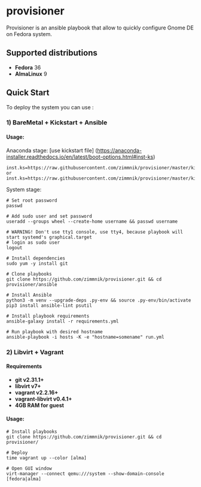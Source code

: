 # provisioner

Provisioner is an ansible playbook that allow to quickly configure Gnome DE on Fedora system.

Supported distributions
-----------------------------
-   **Fedora** 36
-   **AlmaLinux** 9

## Quick Start
To deploy the system you can use :

### 1) BareMetal + Kickstart + Ansible
#### Usage:

Anaconda stage: [use kickstart file] (https://anaconda-installer.readthedocs.io/en/latest/boot-options.html#inst-ks)
```raw
inst.ks=https://raw.githubusercontent.com/zimmnik/provisioner/master/kickstart/f36.cfg
or
inst.ks=https://raw.githubusercontent.com/zimmnik/provisioner/master/kickstart/al9.cfg
```
System stage:
```ShellSession
# Set root password
passwd

# Add sudo user and set password
useradd --groups wheel --create-home username && passwd username

# WARNING! Don't use tty1 console, use tty4, because playbook will start systemd's graphical.target
# login as sudo user
logout

# Install dependencies
sudo yum -y install git

# Clone playbooks
git clone https://github.com/zimmnik/provisioner.git && cd provisioner/ansible

# Install Ansible
python3 -m venv --upgrade-deps .py-env && source .py-env/bin/activate
pip3 install ansible-lint psutil

# Install playbook requirements
ansible-galaxy install -r requirements.yml

# Run playbook with desired hostname
ansible-playbook -i hosts -K -e "hostname=somename" run.yml
```
### 2) Libvirt + Vagrant

#### Requirements
- **git v2.31.1+**
- **libvirt v7+**
- **vagrant v2.2.16+**
- **vagrant-libvirt v0.4.1+**
- **4GB RAM for guest**

#### Usage:
```ShellSession
# Install playbooks
git clone https://github.com/zimmnik/provisioner.git && cd provisioner/

# Deploy
time vagrant up --color [alma]

# Open GUI window
virt-manager --connect qemu:///system --show-domain-console [fedora|alma]
```
